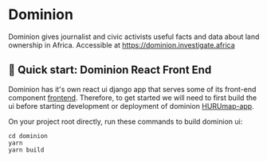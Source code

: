 # Dominion

Dominion gives journalist and civic activists useful facts and data about land ownership in Africa. Accessible at https://dominion.investigate.africa

## 🚀 Quick start: Dominion React Front End

Dominion has it's own react ui django app that serves some of its front-end component  [frontend](https://github.com/CodeForAfrica/HURUmap-apps/tree/feature/set-up-dominion/dominion/frontend). Therefore, to get started we will need to first build the ui before starting development or deployment of dominion  [HURUmap-app](https://github.com/CodeForAfrica/HURUmap-apps/blob/master/README.md).

On your project root directly, run these commands to build dominion ui:

```
cd dominion
yarn
yarn build
```
